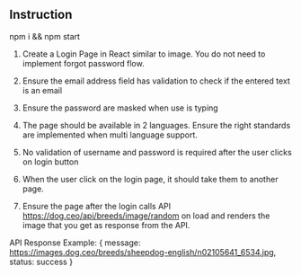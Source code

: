 Instruction
------------
npm i && npm start

1. Create a Login Page in React similar to image. You do not need to implement forgot password flow.

2. Ensure the email address field has validation to check if the entered text is an email

3. Ensure the password are masked when use is typing

4. The page should be available in 2 languages. Ensure the right standards are implemented when multi language support.

5. No validation of username and password is required after the user clicks on login button

6. When the user click on the login page, it should take them to another page.

7. Ensure the page after the login calls API https://dog.ceo/api/breeds/image/random on load and renders the image that you get as response from the API.

API Response Example:
{
    message: https://images.dog.ceo/breeds/sheepdog-english/n02105641_6534.jpg,
    status: success
}
